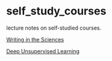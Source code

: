 # self_study_courses

lecture notes on self-studied courses.

[Writing in the Sciences](https://www.coursera.org/learn/sciwrite)

[Deep Unsupervised Learning](https://sites.google.com/view/berkeley-cs294-158-sp19/home)



